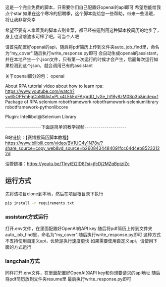 这是一个完全免费的脚本，只需要你们自己配置好openai的api即可
希望您能给我点个star
如果在这个寒冷的招聘季，这个脚本能给您一些帮助，带来一些温暖，将让我非常荣幸

希望不要有人拿着我的脚本去割韭菜，都已经被逼到用这种脚本投简历的地步了，身上也没啥油水可榨了吧。可当个人吧


请首先配置好openai的api，随后将pdf简历上传到文件夹auto_job_find里，命名为“my_cover".随后执行write_response.py即可
会自动生成openai的assistant，并在本地产生一个.json文件，只有第一次运行的时候才会产生，后面每次运行如果检测到这个json，就会调用已有的assistant


关于openai部分的包：
openai

About RPA
tutorial video about how to learn rpa: https://www.youtube.com/watch?v=65OPFmEgCbM&list=PLx4LEkEdFArgrdD_lvXe_hYBy8zM0Sp3b&index=1
Package of RPA
selenium
robotframework
robotframework-seleniumlibrary
robotframework-pythonlibcore

Plugin: Intellibot@Selenium Library

------------------下面是简单的教学视频---------------------

B站链接：【赛博投简历脚本教程】 https://www.bilibili.com/video/BV1UC4y1N78v/?share_source=copy_web&vd_source=b2608434484091fcc64d4eb85233122d

油管链接：https://youtu.be/TlnytEi2lD8?si=jfcDj2MZqBptziZc

## 运行方式
先将该项目clone到本地，然后在项目根目录下执行
```bash
pip install -r requirements.txt
```

### assistant方式运行
打开.env文件，在里面配置好OpenAI的API key
随后将pdf简历上传到文件夹auto_job_find里，命名为“my_cover".随后执行write_response.py即可
这种方式不支持使用自定义api，优势是执行速度更快
如果需要使用自定义api，请使用下面的方式运行

### langchain方式
同样打开.env文件，在里面配置好OpenAI的API key和你想要请求的api地址
随后将pdf简历放到文件夹resume里
最后执行write_response.py即可
